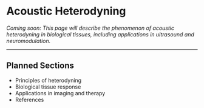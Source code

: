 # Acoustic Heterodyning

*Coming soon: This page will describe the phenomenon of acoustic heterodyning in biological tissues, including applications in ultrasound and neuromodulation.*

---

## Planned Sections
- Principles of heterodyning
- Biological tissue response
- Applications in imaging and therapy
- References